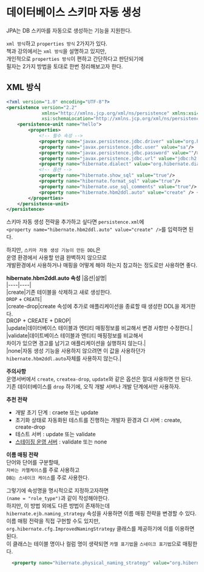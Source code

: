 # 데이터베이스 스키마 자동 생성 
JPA는 DB 스키마를 자동으로 생성하는 기능을 지원한다.     
 
`xml 방식`하고 `properties 방식` 2가지가 있다.      
책과 강의에서는 `xml 방식`을 설명하고 있지만,  
개인적으로 `properties 방식`이 편하고 간단하다고 판단되기에      
필자는 2가지 방법을 토대로 한번 정리해보고자 한다.          

## XML 방식
```xml
<?xml version="1.0" encoding="UTF-8"?>
<persistence version="2.2"
             xmlns="http://xmlns.jcp.org/xml/ns/persistence" xmlns:xsi="http://www.w3.org/2001/XMLSchema-instance"
             xsi:schemaLocation="http://xmlns.jcp.org/xml/ns/persistence http://xmlns.jcp.org/xml/ns/persistence/persistence_2_2.xsd">
    <persistence-unit name="hello">
        <properties>
            <!-- 필수 속성 -->
            <property name="javax.persistence.jdbc.driver" value="org.h2.Driver"/>
            <property name="javax.persistence.jdbc.user" value="sa"/>
            <property name="javax.persistence.jdbc.password" value=""/>
            <property name="javax.persistence.jdbc.url" value="jdbc:h2:tcp://localhost/~/test"/>
            <property name="hibernate.dialect" value="org.hibernate.dialect.H2Dialect"/>
            <!-- 옵션 -->
            <property name="hibernate.show_sql" value="true"/>
            <property name="hibernate.format_sql" value="true"/>
            <property name="hibernate.use_sql_comments" value="true"/>
            <property name="hibernate.hbm2ddl.auto" value="create" /> <!-- 여기가 포인트 -->
        </properties>
    </persistence-unit>
</persistence>
```
스키마 자동 생성 전략을 추가하고 싶다면 `persistence.xml`에    
`<property name="hibernate.hbm2ddl.auto" value="create" />`를 입력하면 된다.  
   
하지만, `스키마 자동 생성 기능이 만든 DDL`은     
운영 환경에서 사용할 만큼 완벽하지 않으므로    
개발환경에서 사용하거나 매핑을 어떻게 해야 하는지 참고하는 정도로만 사용하면 좋다.     
   
**hibernate.hbm2ddl.auto 속성**
|옵션|설명|  
|----|----|   
|create|기존 테이블을 삭제하고 새로 생성한다.<br>`DROP` + `CREATE`|     
|create-drop|create 속성에 추가로 애플리케이션을 종료할 때 생성한 DDL을 제거한다.<br>DROP + CREATE + DROP|   
|update|데이터베이스 테이블과 엔티티 매핑정보를 비교해서 변경 사항만 수정한다.|     
|validate|데이트베이스 테이블과 엔티티 매핑정보를 비교해서<br>차이가 있으면 경고를 남기고 애플리케이션을 실행하지 않는다.|       
|none|자동 생성 기능을 사용하지 않으려면 이 값을 사용하던가<br>`hibernate.hbm2ddl.auto`자체를 사용하지 않는다.|       
     
**주의사항**   
운영서버에서 `create`, `createa-drop`, `update`와 같은 옵션은 절대 사용하면 안 된다.  
기존 데이터베이스를 `drop` 하기에, 오직 개발 서버나 개발 단계에서만 사용하자.    

**추천 전략**   
* 개발 초기 단계 : craete 또는 update
* 초기화 상태로 자동화된 테스트를 진행하는 개발자 환경과 CI 서버 : create, create-drop   
* 테스트 서버 : update 또는 validate 
* [스테이징 운영 서버](https://okky.kr/article/733425) : validate 또는 none
  
**이름 매핑 전략**  
단어와 단어를 구분할때,    
`자바는 카멜케이스`를 주로 사용하고     
`DB는 스네이크 케이스`를 주로 사용한다.    
  
그렇기에 속성명을 명시적으로 지정하고자하면   
`(name = "role_type")`과 같이 작성해야한다.   
하지만, 이 방법 외에도 다른 방법이 존재하는데  
`hibernate.ejb.naming_strategy` 속성을 사용하면 이름 매핑 전략을 변경할 수 있다.  
이름 매핑 전략을 직접 구현할 수도 있지만,   
`org.hibernate.cfg.ImprovedNamingStrategy` 클래스를 제공하기에 이를 이용하면 된다.   
이 클래스는 테이블 명이나 컬럼 명이 생략되면 `카멜 표기법`을 `스네이크 표기법`으로 매핑한다.   

```xml
  <property name="hibernate.physical_naming_strategy" value="org.hibernate.cfg.ImprovedNamingStrategy" />
```  
